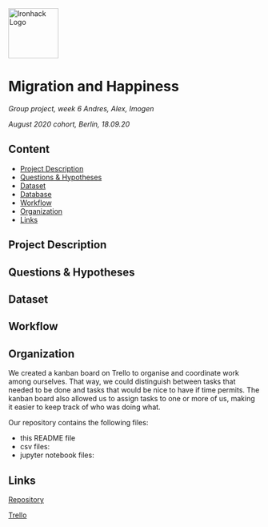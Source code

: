 <img src="https://bit.ly/2VnXWr2" alt="Ironhack Logo" width="100"/>

# Migration and Happiness

*Group project, week 6*
*Andres, Alex, Imogen*

*August 2020 cohort, Berlin, 18.09.20*

## Content
- [Project Description](#project-description)
- [Questions & Hypotheses](#questions-hypotheses)
- [Dataset](#dataset)
- [Database](#database)
- [Workflow](#workflow)
- [Organization](#organization)
- [Links](#links)

## Project Description



## Questions & Hypotheses



## Dataset



## Workflow



## Organization

We created a kanban board on Trello to organise and coordinate work among ourselves. That way, we could distinguish between tasks that needed to be done and tasks that would be nice to have if time permits. The kanban board also allowed us to assign tasks to one or more of us, making it easier to keep track of who was doing what. 

Our repository contains the following files:
- this README file
- csv files:  
- jupyter notebook files:


## Links

[Repository](https://github.com/imogen-rickert/migration_happiness)  

[Trello](https://trello.com/b/rFmUeEsa/migration-happiness)
